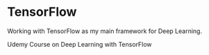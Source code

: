 # TensorFlow
Working with TensorFlow as my main framework for Deep Learning.

Udemy Course on Deep Learning with TensorFlow
